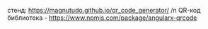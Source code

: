 стенд: https://magnutudo.github.io/qr_code_generator/ /n
QR-код библиотека - https://www.npmjs.com/package/angularx-qrcode
